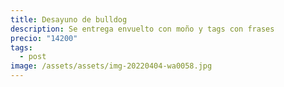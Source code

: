 ```yaml
---
title: Desayuno de bulldog
description: Se entrega envuelto con moño y tags con frases
precio: "14200"
tags:
  - post
image: /assets/assets/img-20220404-wa0058.jpg
---
```

